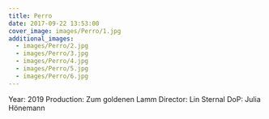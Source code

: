 ```yaml
---
title: Perro
date: 2017-09-22 13:53:00
cover_image: images/Perro/1.jpg
additional_images:
  - images/Perro/2.jpg
  - images/Perro/3.jpg
  - images/Perro/4.jpg
  - images/Perro/5.jpg
  - images/Perro/6.jpg
---
```


Year: 2019
Production: Zum goldenen Lamm
Director: Lin Sternal
DoP: Julia Hönemann

